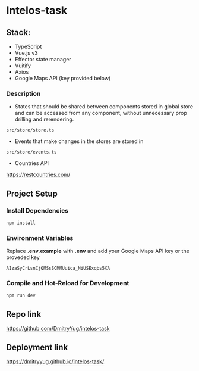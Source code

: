 # Intelos-task

## Stack: 
- TypeScript
- Vue.js v3
- Effector state manager
- Vuitify
- Axios
- Google Maps API (key provided below)
### Description
- States that should be shared between components stored in global store and can be accessed from any component, without unnecessary prop drilling and rerendering.
```xpath
src/store/store.ts
```
- Events that make changes in the stores are stored in
```xpath 
src/store/events.ts  
```
- Countries API

https://restcountries.com/

## Project Setup
### Install Dependencies
```sh
npm install
```

### Environment Variables 
Replace <strong>.env.example</strong> with <strong>.env</strong> and add your Google Maps API key or the proveded key
```text
AIzaSyCrLsnCjQMSsSCMMUuica_NiUSExqbs5XA
```
### Compile and Hot-Reload for Development
```sh
npm run dev
```

## Repo link
https://github.com/DmitryYug/intelos-task

## Deployment link
https://dmitryyug.github.io/intelos-task/


